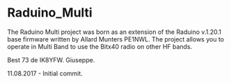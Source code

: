 # Raduino_Multi


The Raduino Multi project was born as an extension of the Raduino v.1.20.1 base firmware written by Allard Munters PE1NWL. The project allows you to operate in Multi Band to use the Bitx40 radio on other HF bands.

Best 73 de IK8YFW. Giuseppe.

11.08.2017 - Initial commit.
             


